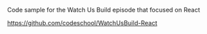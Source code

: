 Code sample for the Watch Us Build episode that focused on React

https://github.com/codeschool/WatchUsBuild-React